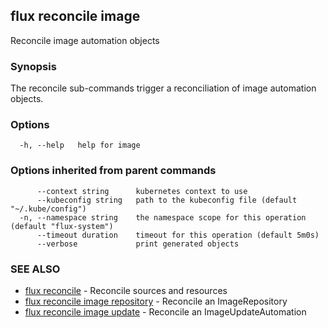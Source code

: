 ## flux reconcile image

Reconcile image automation objects

### Synopsis

The reconcile sub-commands trigger a reconciliation of image automation objects.

### Options

```
  -h, --help   help for image
```

### Options inherited from parent commands

```
      --context string      kubernetes context to use
      --kubeconfig string   path to the kubeconfig file (default "~/.kube/config")
  -n, --namespace string    the namespace scope for this operation (default "flux-system")
      --timeout duration    timeout for this operation (default 5m0s)
      --verbose             print generated objects
```

### SEE ALSO

* [flux reconcile](flux_reconcile.md)	 - Reconcile sources and resources
* [flux reconcile image repository](flux_reconcile_image_repository.md)	 - Reconcile an ImageRepository
* [flux reconcile image update](flux_reconcile_image_update.md)	 - Reconcile an ImageUpdateAutomation

